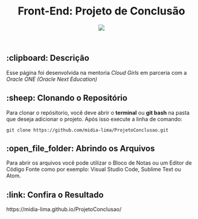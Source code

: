 <h1 align="center">Front-End: Projeto de Conclusão</h1>

<p align="center"><img src="https://img.shields.io/badge/Made%20By-Midi%C3%A3%20Lima-blueviolet?link=http://left&link="https://www.linkedin.com/in/midia-lima/right"></p><br>

<h2>:clipboard: Descrição</h2>
<p>Esse página foi desenvolvida na mentoria <i>Cloud Girls</i> em parceria com a <i>Oracle ONE (Oracle Next Education)</i></p>

<h2>:sheep: Clonando o Repositório</h2>
<p>Para clonar o repósitorio, você deve abrir o <b>terminal</b> ou <b>git bash</b> na pasta que deseja adicionar o projeto. Após isso execute a linha de comando:</p>

```shell
git clone https://github.com/midia-lima/ProjetoConclusao.git
```

<h2>:open_file_folder: Abrindo os Arquivos</h2>
<p>Para abrir os arquivos você pode utilizar o Bloco de Notas ou um Editor de Código Fonte como por exemplo: Visual Studio Code, Sublime Text ou Atom.</p>

<h2>:link: Confira o Resultado</h2>  
https://midia-lima.github.io/ProjetoConclusao/
